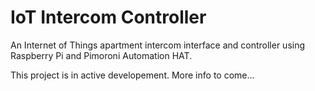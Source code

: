 # IoT Intercom Controller

An Internet of Things apartment intercom interface and controller using Raspberry Pi and Pimoroni Automation HAT.

This project is in active developement.  More info to come...
